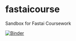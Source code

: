 # fastaicourse
Sandbox for Fastai Coursework

[![Binder](https://mybinder.org/badge_logo.svg)](https://mybinder.org/v2/gh/jonvaljean/fastaicourse/HEAD?urlpath=%2Fvoila%2Frender%2FBearClassifierTesipynb)


